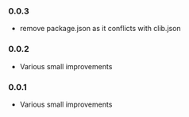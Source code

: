 ### 0.0.3

* remove package.json as it conflicts with clib.json

### 0.0.2

* Various small improvements

### 0.0.1

* Various small improvements

